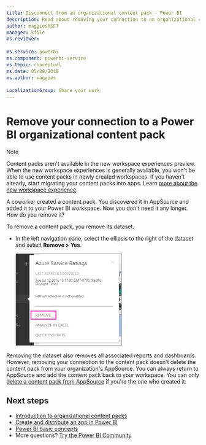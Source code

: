 ```yaml
---
title: Disconnect from an organizational content pack - Power BI
description: Read about removing your connection to an organizational content pack by deleting its dataset in Power BI.
author: maggiesMSFT
manager: kfile
ms.reviewer: 

ms.service: powerbi
ms.component: powerbi-service
ms.topic: conceptual
ms.date: 05/29/2018
ms.author: maggies

LocalizationGroup: Share your work
---
```

# Remove your connection to a Power BI organizational content pack

> [!NOTE]
> Content packs aren't available in the new workspace experiences preview. When the new workspace experiences is generally available, you won't be able to use content packs in newly created workspaces. If you haven't already, start migrating your content packs into apps. Learn [more about the new workspace experience](service-create-workspaces.md).

A coworker created a content pack. You discovered it in AppSource and added it to your Power BI workspace. Now you don't need it any longer.  How do you remove it?

To remove a content pack, you remove its dataset.  

* In the left navigation pane, select the ellipsis to the right of the dataset and select **Remove \> Yes**.  
  
  ![Remove content pack](media/service-organizational-content-pack-disconnect/power-bi-remove-organizational-content-pack-dataset.png)

Removing the dataset also removes all associated reports and dashboards. However, removing your connection to the content pack doesn't delete the content pack from your organization's AppSource.  You can always return to AppSource and add the content pack back to your workspace. You can only [delete a content pack from AppSource](service-organizational-content-pack-manage-update-delete.md) if you're the one who created it.

## Next steps
* [Introduction to organizational content packs](service-organizational-content-pack-introduction.md) 
* [Create and distribute an app in Power BI](service-create-distribute-apps.md) 
* [Power BI basic concepts](service-basic-concepts.md)  
* More questions? [Try the Power BI Community](http://community.powerbi.com/)

